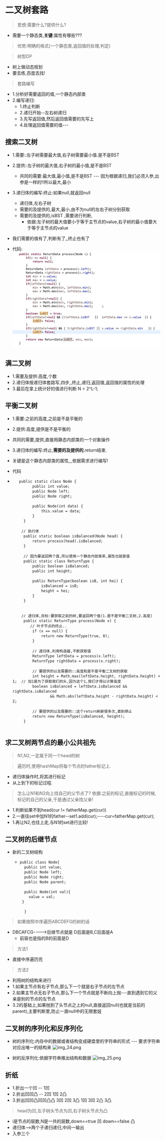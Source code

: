 # 二叉树套路
> 思想:需要什么?提供什么?
- 需要一个静态类,**关键**:属性有哪些???

> 优势:明确的格式(一个静态类,返回值的处理,判定)


> 树型DP
- 树上做动态规划
- 要去练,百度去找!


> 套路编写
- 1.分析好需要返回的值,一个静态内部类
- 2.编写递归:
  - 1.终止判断
  - 2.递归开始--左右树递归
  - 3.先写返回值,然后返回值需要的先写上  
  - 4.处理返回值需要的值---



## 搜索二叉树
- 1.需要::左子树需要最大值,右子树需要最小值.是不是BST
- 2.提供::左子树的最大值,右子树的最小值,是不是BST
  - 共同的需要:最大值,最小值,是不是BST --- 因为根据递归,我们必须入参,出参是一样的!!所以最大,最小
    
- 3.递归体的编写:终止:如果null,就返回null
    - 递归体,左右子树
    - 需要的及提供的,最大,最小,由不为null的左右子树分别获取
    - 需要的及提供的,isBST ,需要进行判断,
      - 依据:左子树的最大值要小于等于主节点的value,右子树的最小值要大于等于主节点的value
    
- 我们需要的值有了,判断有了,,终止也有了
- 代码:
![img_22.png](img_22.png)


## 满二叉树
- 1.需要及提供:高度,个数
- 2.递归体按递归体套路写,四步,,终止,递归,返回值,返回值的属性的处理
- 3.最后在拿上统计好的值进行判断 N = 2^L-1;



## 平衡二叉树
- 1.需要:之前的高度,之前是不是平衡的
- 2.提供:高度,提供是不是平衡的
 - 共同的需要,提供,直接用静态内部类的一个对象操作
- 3.递归体的编写:终止,**需要的及提供的**,return结束.
- 关键是这个静态内部类的属性,,,依据需求进行编写!

- 代码
 - ```
      public static class Node {
            public int value;
            public Node left;
            public Node right;
    
            public Node(int data) {
                this.value = data;
            }
        }
    
       // 执行体
        public static boolean isBalanced(Node head) {
            return process(head).isBalanced;
        }
    
        // 因为要返回两个值,所以使用一个静态内部类来,属性也就是值
        public static class ReturnType {
            public boolean isBalanced;
            public int height;
    
            public ReturnType(boolean isB, int hei) {
                isBalanced = isB;
                height = hei;
            }
        }
    
    
       // 递归体,目标:要获取之前的树,要返回两个值(1.是不是平衡二叉树,2.高度)
        public static ReturnType process(Node x) {
           // 叶子节点的终止..
            if (x == null) {
                return new ReturnType(true, 0);
            }
            
            // 递归体,利用构造器,不断获取值
            ReturnType leftData = process(x.left);
            ReturnType rightData = process(x.right);
    
            // 要提供的以及需要的::高度和是不是平衡二叉树的获取
            int height = Math.max(leftData.height, rightData.height) + 1;  // 加1是为了获取我们的头,因为这个1,我们才得以计算高度
            boolean isBalanced = leftData.isBalanced && rightData.isBalanced
                    && Math.abs(leftData.height - rightData.height) < 2;
          
            // 要提供的以及需要的::这个return刷新很多次,直到停止
            return new ReturnType(isBalanced, height);
        }
   
   
   ```

## 求二叉树两节点的最小公共祖先
> N1,N2,一定属于同一个head的树

> 遍历时,使用hashMap将每个节点的father标记上.
- 递归体操作时,将其进行标记
- 从上到下的标记过程.

> 怎么让N1和N2向上找自己的父节点了?
> 依据:之前的标记,直接标记的时候,标记的自己的父亲,于是通过父亲找父亲!
- 1.判断如果不到head(cur != fatherMap.get(cur))
- 2.一直往set中加N1的father--set1.add(cur);----cur=fatherMap.get(cur);
- 1.再让N2,也往上走,与N1的set进行比较!




## 二叉树的后继节点
- 新的二叉树结构
  - ```
    public class Node{
      public int value;
      public Node left;
      public Node right;
      public Node parent;
      
      public Node(int val){
        value = val;
     }
      
      }
    
    ```
> 如果按照中序遍历ABCDEFG的树的话
- DBCAFCG---->后继节点就是 D后面是B,C后面是A
  - 前驱也是指的B的前面是D
> 方法1
- 直接中序遍历完

> 方法2
- 利用树的结构来进行
- 1.如果主节点有右子节点,那么下一个就是右子节点的左节点
- 2.如果主节点无右子节点,那么下一个节点就是不断向上抛---直到遇到它的父亲是别的节点的左节点
- 3.2的基础上,如果抛到了头节点之上的null,直接返回null(也就是当前的parent),主要判断里,防止一直null中的无限套娃



## 二叉树的序列化和反序列化

- 树的序列化:内存中的数据或者结构变成硬盘里的字符串的形式  --- 要求字符串对应出唯一的结构来
![img_24.png](img_24.png)  

- 树的反序列化:依据字符串推出结构和数据 
![img_25.png](img_25.png)
  

## 折纸
- 1.折出一个凹 -- 1凹
- 2.折出凹凹凸 -- 2凹 1凹 2凸
- 3.折出凹凹凸凹凹凸凸 3凹 2凹 3凸 1凹 3凹 2凸 3凸

> head为凹,左子树头节点为凹,右子树头节点为凸
- i是节点的层数,N是一共的层数,down==true 凹 down==false 凸
- 递归体-->两个子递归递归,中间一输出
- 入参三个




